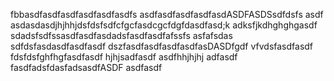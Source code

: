 fbbasdfasdfasdfasdfasdfasdfs
asdfasdfasdfasdfasdASDFASDSsdfdsfs
asdf asdasdasdjhjhhjdsfdsfsdfcfgcfasdcgcfdgfdasdfasd;k adksfjkdhghghgasdf
sdadsfsdfssasdfasdfasdadsfasdfasdfafssfs
asfafsdas
sdfdsfasdasdfasdfasdf
dszfasdfasdfasdfasdfasDASDfgdf
vfvdsfasdfasdf
fdsfdsfghfhgfasdfasdf
hjhjsadfasdf
asdfhhjhjhj
adfasdf
fasdfadsfdasfadsasdfASDF
asdfasdf
